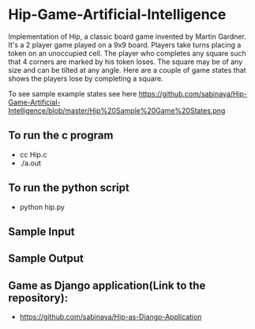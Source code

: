 # Hip-Game-Artificial-Intelligence
Implementation of Hip, a classic board game invented by Martin Gardner. It's a 2 player game played on a 9x9 board. Players take turns placing a token on an unoccupied cell. The player who completes any square such that 4 corners are marked by his token loses. The square may be of any size and can be tilted at any angle. Here are a couple of game states that shows the players lose by completing a square. 

To see sample example states see here
https://github.com/sabinaya/Hip-Game-Artificial-Intelligence/blob/master/Hip%20Sample%20Game%20States.png

## To run the c program
* cc Hip.c
* ./a.out

## To run the python script
* python hip.py

## Sample Input

## Sample Output

## Game as Django application(Link to the repository):
* https://github.com/sabinaya/Hip-as-Django-Application
